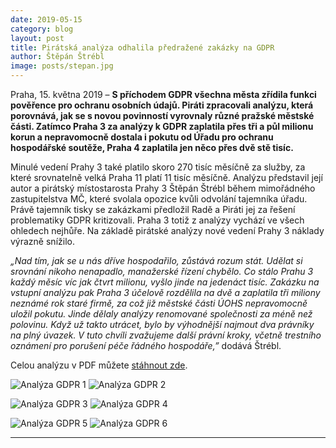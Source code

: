 ```yaml
---
date: 2019-05-15
category: blog
layout: post
title: Pirátská analýza odhalila předražené zakázky na GDPR
author: Štěpán Štrébl
image: posts/stepan.jpg
---
```


Praha, 15. května 2019 – **S příchodem GDPR všechna města zřídila funkci pověřence pro ochranu osobních údajů. Piráti zpracovali analýzu, která porovnává, jak se s novou povinností vyrovnaly různé pražské městské části. Zatímco Praha 3 za analýzy k GDPR zaplatila přes tři a půl milionu korun a nepravomocně dostala i pokutu od Úřadu pro ochranu hospodářské soutěže, Praha 4 zaplatila jen něco přes dvě stě tisíc.**

Minulé vedení Prahy 3 také platilo skoro 270 tisíc měsíčně za služby, za které srovnatelně velká Praha 11 platí 11 tisíc měsíčně. Analýzu představil její autor a pirátský místostarosta Prahy 3 Štěpán Štrébl během mimořádného zastupitelstva MČ, které svolala opozice kvůli odvolání tajemníka úřadu. Právě tajemník tisky se zakázkami předložil Radě a Piráti jej za řešení problematiky GDPR kritizovali. Praha 3 totiž z analýzy vychází ve všech ohledech nejhůře. Na základě pirátské analýzy nové vedení Prahy 3 náklady výrazně snížilo.

*„Nad tím, jak se u nás dříve hospodařilo, zůstává rozum stát. Udělat si srovnání nikoho nenapadlo, manažerské řízení chybělo. Co stálo Prahu 3 každý měsíc víc jak čtvrt milionu, vyšlo jinde na jedenáct tisíc. Zakázku na vstupní analýzu pak Praha 3 účelově rozdělila na dvě a zaplatila tři miliony neznámé rok staré firmě, za což již městské části ÚOHS nepravomocně uložil pokutu. Jinde dělaly analýzy renomované společnosti za méně než polovinu. Když už takto utrácet, bylo by výhodnější najmout dva právníky na plný úvazek. V tuto chvíli zvažujeme další právní kroky, včetně trestního oznámení pro porušení péče řádného hospodáře,”* dodává Štrébl.

Celou analýzu v PDF můžete [stáhnout zde](/assets/img/posts/2019-5-15_GDPR_analýza_Piráti_ŠŠ.pdf).

![Analýza GDPR 1](/assets/img/posts/2019-5-15_GDPR_analýza_Piráti_ŠŠ-1.jpg)
![Analýza GDPR 2](/assets/img/posts/2019-5-15_GDPR_analýza_Piráti_ŠŠ-2.jpg)

![Analýza GDPR 3](/assets/img/posts/2019-5-15_GDPR_analýza_Piráti_ŠŠ-3.jpg)
![Analýza GDPR 4](/assets/img/posts/2019-5-15_GDPR_analýza_Piráti_ŠŠ-4.jpg)

![Analýza GDPR 5](/assets/img/posts/2019-5-15_GDPR_analýza_Piráti_ŠŠ-5.jpg)
![Analýza GDPR 6](/assets/img/posts/2019-5-15_GDPR_analýza_Piráti_ŠŠ-6.jpg)



- - -
